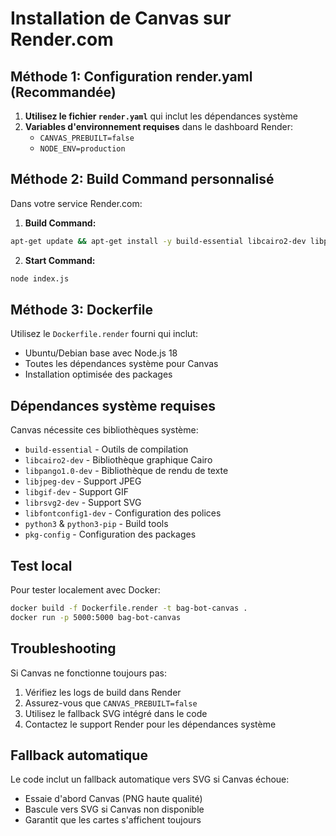 # Installation de Canvas sur Render.com

## Méthode 1: Configuration render.yaml (Recommandée)

1. **Utilisez le fichier `render.yaml`** qui inclut les dépendances système
2. **Variables d'environnement requises** dans le dashboard Render:
   - `CANVAS_PREBUILT=false`
   - `NODE_ENV=production`

## Méthode 2: Build Command personnalisé

Dans votre service Render.com:

1. **Build Command:**
```bash
apt-get update && apt-get install -y build-essential libcairo2-dev libpango1.0-dev libjpeg-dev libgif-dev librsvg2-dev libfontconfig1-dev python3 python3-pip pkg-config && npm install
```

2. **Start Command:**
```bash
node index.js
```

## Méthode 3: Dockerfile

Utilisez le `Dockerfile.render` fourni qui inclut:
- Ubuntu/Debian base avec Node.js 18
- Toutes les dépendances système pour Canvas
- Installation optimisée des packages

## Dépendances système requises

Canvas nécessite ces bibliothèques système:
- `build-essential` - Outils de compilation
- `libcairo2-dev` - Bibliothèque graphique Cairo
- `libpango1.0-dev` - Bibliothèque de rendu de texte
- `libjpeg-dev` - Support JPEG
- `libgif-dev` - Support GIF
- `librsvg2-dev` - Support SVG
- `libfontconfig1-dev` - Configuration des polices
- `python3` & `python3-pip` - Build tools
- `pkg-config` - Configuration des packages

## Test local

Pour tester localement avec Docker:
```bash
docker build -f Dockerfile.render -t bag-bot-canvas .
docker run -p 5000:5000 bag-bot-canvas
```

## Troubleshooting

Si Canvas ne fonctionne toujours pas:
1. Vérifiez les logs de build dans Render
2. Assurez-vous que `CANVAS_PREBUILT=false`
3. Utilisez le fallback SVG intégré dans le code
4. Contactez le support Render pour les dépendances système

## Fallback automatique

Le code inclut un fallback automatique vers SVG si Canvas échoue:
- Essaie d'abord Canvas (PNG haute qualité)
- Bascule vers SVG si Canvas non disponible
- Garantit que les cartes s'affichent toujours